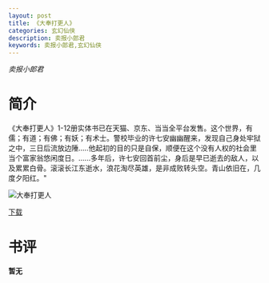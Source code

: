 ```yaml
---
layout: post
title: 《大奉打更人》
categories: 玄幻仙侠
description: 卖报小郎君
keywords: 卖报小郎君,玄幻仙侠
---
```

*卖报小郎君*
# 简介
《大奉打更人》1-12册实体书已在天猫、京东、当当全平台发售。这个世界，有儒；有道；有佛；有妖；有术士。警校毕业的许七安幽幽醒来，发现自己身处牢狱之中，三日后流放边陲.....他起初的目的只是自保，顺便在这个没有人权的社会里当个富家翁悠闲度日。......多年后，许七安回首前尘，身后是早已逝去的敌人，以及累累白骨。滚滚长江东逝水，浪花淘尽英雄，是非成败转头空。青山依旧在，几度夕阳红。"

![大奉打更人](https://cdn.jsdelivr.net/gh/YYbooks0/yybooks0img@master/bookscover2/大奉打更人.50o5k0a91f40.jpg)

[下载](https://link.jscdn.cn/1drv/aHR0cHM6Ly8xZHJ2Lm1zL3QvcyFBaGU2R2dNWmVFb2pobDVaMXhEUE1GRG1yTS1JP2U9Q0o2SUxo.txt)
# 书评
**暂无**